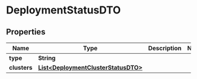 

# DeploymentStatusDTO

## Properties

Name | Type | Description | Notes
------------ | ------------- | ------------- | -------------
**type** | **String** |  | 
**clusters** | [**List&lt;DeploymentClusterStatusDTO&gt;**](DeploymentClusterStatusDTO.md) |  | 




